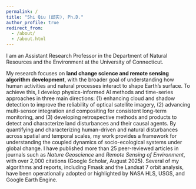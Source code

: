 ```yaml
---
permalink: /
title: "Shi Qiu (邱实), Ph.D."
author_profile: true
redirect_from: 
  - /about/
  - /about.html
---
```


I am an Assistant Research Professor in the Department of Natural Resources and the Environment at the University of Connecticut.

My research focuses on <b> land change science and remote sensing algorithm development</b>, with the broader goal of understanding how human activities and natural processes interact to shape Earth’s surface. To achieve this, I develop physics-informed AI methods and time-series approaches in three main directions: (1) enhancing cloud and shadow detection to improve the reliability of optical satellite imagery, (2) advancing multi-sensor integration and compositing for consistent long-term monitoring, and (3) developing retrospective methods and products to detect and characterize land disturbances and their causal agents. By quantifying and characterizing human-driven and natural disturbances across spatial and temporal scales, my work provides a framework for understanding the coupled dynamics of socio-ecological systems under global change. I have published more than 25 peer-reviewed articles in journals such as <i>Nature Geoscience</i> and <i>Remote Sensing of Environment</i>, with over 2,000 citations (Google Scholar, August 2025). Several of my algorithms and reports, including Fmask and the Landsat 7 orbit analysis, have been operationally adopted or highlighted by NASA HLS, USGS, and Google Earth Engine.
